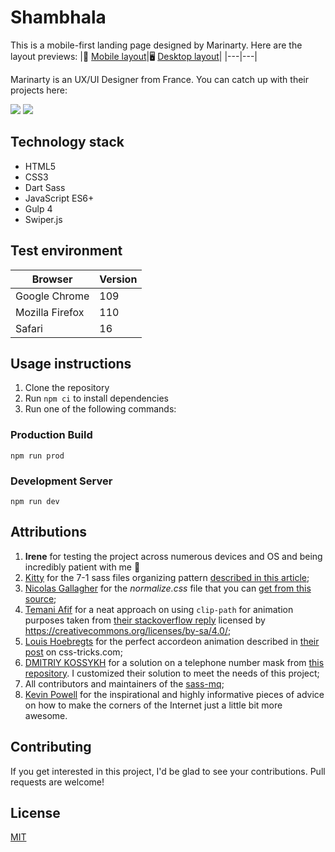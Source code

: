 # Shambhala

This is a mobile-first landing page designed by Marinarty. Here are the layout previews:
|📱 [Mobile layout](https://raw.githubusercontent.com/eimwe/shambhala/main/previews/375px.jpg)|🖥️ [Desktop layout](https://raw.githubusercontent.com/eimwe/shambhala/main/previews/1440px.jpg)|
|---|---|

Marinarty is an UX/UI Designer from France. You can catch up with their projects here:

[![](https://img.shields.io/badge/Behance-1769ff?style=for-the-badge&logo=behance&logoColor=white)](https://www.behance.net/tsiganoshace6a) [![](https://img.shields.io/badge/github-%23121011.svg?style=for-the-badge&logo=github&logoColor=white)](https://github.com/Marinarty)

## Technology stack

- HTML5
- CSS3
- Dart Sass
- JavaScript ES6+
- Gulp 4
- Swiper.js

## Test environment

| Browser         | Version |
|-----------------|---------|
| Google Chrome   | 109     |
| Mozilla Firefox | 110     | 
| Safari          | 16      |

## Usage instructions

1. Clone the repository
2. Run `npm ci` to install dependencies
3. Run one of the following commands:

### Production Build

`npm run prod`

### Development Server

`npm run dev`

## Attributions
1. **Irene** for testing the project across numerous devices and OS and being incredibly patient with me 💜
2. [Kitty](https://kittygiraudel.com/) for the 7-1 sass files organizing pattern [described in this article](https://sass-guidelin.es/#architecture);
3. [Nicolas Gallagher](https://nicolasgallagher.com/) for the _normalize.css_ file that you can [get from this source](https://necolas.github.io/normalize.css/);
4. [Temani Afif](https://stackoverflow.com/users/8620333/temani-afif) for a neat approach on using `clip-path` for animation purposes taken from [their stackoverflow reply](https://stackoverflow.com/a/64018355) licensed by https://creativecommons.org/licenses/by-sa/4.0/;
5. [Louis Hoebregts](https://css-tricks.com/author/louishoebregts/) for the perfect accordeon animation described in [their post](https://css-tricks.com/how-to-animate-the-details-element-using-waapi/) on css-tricks.com;
6. [DMITRIY KOSSYKH](https://github.com/liggth) for a solution on a telephone number mask from [this repository](https://github.com/liggth/inputmask-phones). I customized their solution to meet the needs of this project;
7. All contributors and maintainers of the [sass-mq](https://github.com/sass-mq/sass-mq);
8. [Kevin Powell](https://www.kevinpowell.co/) for the inspirational and highly informative pieces of advice on how to make the corners of the Internet just a little bit more awesome.

## Contributing

If you get interested in this project, I'd be glad to see your contributions. Pull requests are welcome!

## License

[MIT](https://github.com/eimwe/shambhala/blob/main/LICENSE)